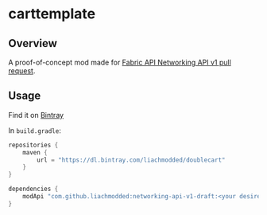 # carttemplate

## Overview

A proof-of-concept mod made for [Fabric API Networking API v1 pull request](https://github.com/FabricMC/fabric/pull/455).

## Usage

Find it on [Bintray](https://dl.bintray.com/liachmodded/doublecart/com/github/liachmodded/networking-api-v1-draft)

In `build.gradle`:
```gradle
repositories {
    maven {
        url = "https://dl.bintray.com/liachmodded/doublecart"
    }
}

dependencies {
    modApi "com.github.liachmodded:networking-api-v1-draft:<your desired version>"
}
```
